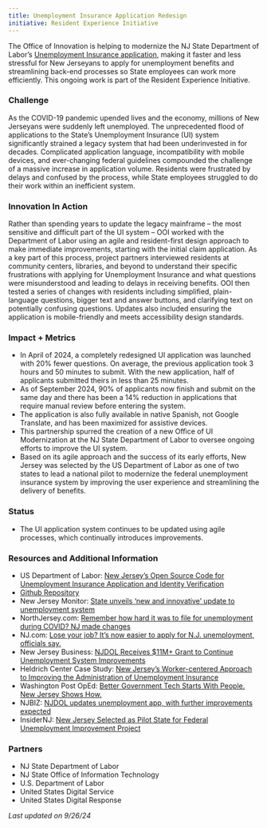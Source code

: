 ```yaml
---
title: Unemployment Insurance Application Redesign
initiative: Resident Experience Initiative
---
```


The Office of Innovation is helping to modernize the NJ State Department of Labor’s [Unemployment Insurance application](https://www.nj.gov/labor/myunemployment/before/about/howtoapply/applyonline.shtml), making it faster and less stressful for New Jerseyans to apply for unemployment benefits and streamlining back-end processes so State employees can work more efficiently. This ongoing work is part of the Resident Experience Initiative.

### Challenge

As the COVID-19 pandemic upended lives and the economy, millions of New Jerseyans were suddenly left unemployed. The unprecedented flood of applications to the State’s Unemployment Insurance (UI) system significantly strained a legacy system that had been underinvested in for decades. Complicated application language, incompatibility with mobile devices, and ever-changing federal guidelines compounded the challenge of a massive increase in application volume. Residents were frustrated by delays and confused by the process, while State employees struggled to do their work within an inefficient system.

### Innovation In Action

Rather than spending years to update the legacy mainframe – the most sensitive and difficult part of the UI system – OOI worked with the Department of Labor using an agile and resident-first design approach to make immediate improvements, starting with the initial claim application. As a key part of this process, project partners interviewed residents at community centers, libraries, and beyond to understand their specific frustrations with applying for Unemployment Insurance and what questions were misunderstood and leading to delays in receiving benefits. OOI then tested a series of changes with residents including simplified, plain-language questions, bigger text and answer buttons, and clarifying text on potentially confusing questions. Updates also included ensuring the application is mobile-friendly and meets accessibility design standards. 

### Impact + Metrics

- In April of 2024, a completely redesigned UI application was launched with 20% fewer questions. On average, the previous application took 3 hours and 50 minutes to submit. With the new application, half of applicants submitted theirs in less than 25 minutes.
- As of September 2024, 90% of applicants now finish and submit on the same day and there has been a 14% reduction in applications that require manual review before entering the system.
- The application is also fully available in native Spanish, not Google Translate, and has been maximized for assistive devices. 
- This partnership spurred the creation of a new Office of UI Modernization at the NJ State Department of Labor to oversee ongoing efforts to improve the UI system. 
- Based on its agile approach and the success of its early efforts, New Jersey was selected by the US Department of Labor as one of two states to lead a national pilot to modernize the federal unemployment insurance system by improving the user experience and streamlining the delivery of benefits. 


### Status

-   The UI application system continues to be updated using agile processes, which continually introduces improvements.
    
### Resources and Additional Information

- US Department of Labor: [New Jersey’s Open Source Code for Unemployment Insurance Application and Identity Verification](https://www.dol.gov/agencies/eta/ui-modernization/customer-experience/view-sample-UI-application)
- [Github Repository](https://github.com/USDepartmentofLabor/ui-claimant-experience-pilot)
- New Jersey Monitor: [State unveils ‘new and innovative’ update to unemployment system](https://newjerseymonitor.com/2024/05/21/state-unveils-new-and-innovative-update-to-unemployment-system/)
- NorthJersey.com: [Remember how hard it was to file for unemployment during COVID? NJ made changes](https://www.northjersey.com/story/news/2024/05/21/nj-has-improved-the-process-to-file-for-unemployment/73785807007/)
- NJ.com: [Lose your job? It’s now easier to apply for N.J. unemployment, officials say.](https://www.nj.com/news/2024/05/lose-your-job-its-now-easier-to-apply-for-nj-unemployment-officials-say.html)
-   New Jersey Business: [NJDOL Receives $11M+ Grant to Continue Unemployment System Improvements](https://njbmagazine.com/njb-news-now/njdol-receives-11m-grant-to-continue-unemployment-system-improvements/)
-   Heldrich Center Case Study: [New Jersey’s Worker-centered Approach to Improving the Administration of Unemployment Insurance](https://heldrich.rutgers.edu/sites/default/files/2023-09/New_Jersey%E2%80%99s_Worker-centered_Approach_to_Improving_the_Administration_of_Unemployment_Insurance.pdf)
-   Washington Post OpEd: [Better Government Tech Starts With People. New Jersey Shows How.](https://www.washingtonpost.com/opinions/2023/06/13/new-jersey-digital-unemployment-insurance/)
-   NJBIZ: [NJDOL updates unemployment app, with further improvements expected](https://njbiz.com/njdol-updates-unemployment-app-with-further-improvements-expected/)
-   InsiderNJ: [New Jersey Selected as Pilot State for Federal Unemployment Improvement Project](https://www.insidernj.com/press-release/new-jersey-selected-pilot-state-federal-unemployment-improvement-project/)

### Partners

-   NJ State Department of Labor
-   NJ State Office of Information Technology
-   U.S. Department of Labor
-   United States Digital Service
-   United States Digital Response

*Last updated on 9/26/24*
